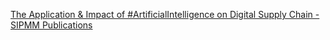 [The Application & Impact of #ArtificialIntelligence on Digital Supply Chain - SIPMM Publications](https://qi.tc/qi/116543)